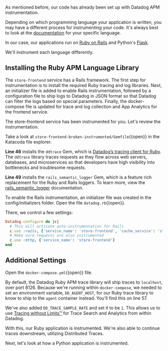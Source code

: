 As mentioned before, our code has already been set up with Datadog APM instrumentation. 

Depending on which programming language your application is written, you may have a different process for instrumenting your code. It's always best to look at the [documentation](https://docs.datadoghq.com/tracing/setup/) for your specific language.

In our case, our applications run on [Ruby on Rails](https://docs.datadoghq.com/tracing/setup_overview/setup/ruby/#quickstart-for-rails-applications) and Python's [Flask](https://ddtrace.readthedocs.io/en/stable/integrations.html#flask). 

We'll instrument each language differently.

## Installing the Ruby APM Language Library

The `store-frontend` service has a Rails framework. The first step for instrumentation is to install the required Ruby tracing and log libraries. Next, an initializer file is added to enable Rails instrumentation, followed by a configuration file to ship logs to Datadog in JSON format so that Datadog can filter the logs based on special parameters. Finally, the docker-compose file is updated for trace and log collection and App Analytics for the frontend service.

The store-frontend service has been instrumented for you. Let's review the instrumentation.

Take a look at `store-frontend-broken-instrumented/Gemfile`{{open}} in the Katacoda file explorer.

**Line 46** installs the `ddtrace` Gem, which is [Datadog’s tracing client for Ruby](https://docs.datadoghq.com/tracing/setup/ruby/). The `ddtrace` library traces requests as they flow across web servers, databases, and microservices so that developers have high visibility into bottlenecks and troublesome requests.

**Line 49** installs the `rails_semantic_logger` Gem, which is a feature rich replacement for the Ruby and Rails loggers. To learn more, view the [rails_semantic_logger](https://logger.rocketjob.io/) documentation.

To enable the Rails instrumentation, an initializer file was created in the config/initializers folder. Open the file `datadog.rb`{{open}}.

There, we control a few settings:

```ruby
Datadog.configure do |c|
  # This will activate auto-instrumentation for Rails
  c.use :rails, {'service_name': 'store-frontend', 'cache_service': 'store-frontend-cache', 'database_service': 'store-frontend-sqlite'}
  # Make sure requests are also instrumented
  c.use :http, {'service_name': 'store-frontend'}
end
```

## Additional Settings

Open the `docker-compose.yml`{{open}} file.

By default, the Datadog Ruby APM trace library will ship traces to `localhost`, over port 8126. Because we're running within `docker-compose`, we needed to set an environment variable, `DD_AGENT_HOST`, for our Ruby trace library to know to ship to the `agent` container instead. You'll find this on line 57.

We've also added `DD_TRACE_SAMPLE_RATE` and set it to be `1`. This allows us to use [Tracing without Limits™](https://docs.datadoghq.com/tracing/trace_retention_and_ingestion/) for Trace Search and Analytics from within Datadog.

With this, our Ruby application is instrumented. We're also able to continue traces downstream, utilizing Distributed Traces.

Next, let's look at how a Python application is instrumented.